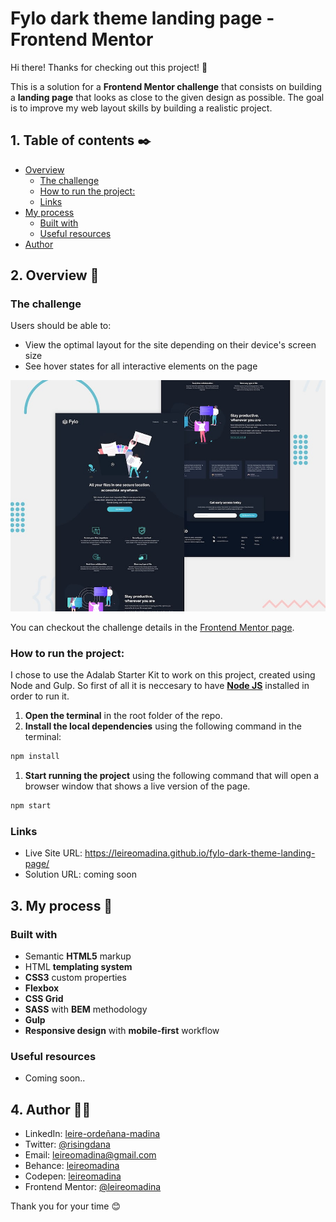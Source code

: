 # Fylo dark theme landing page - Frontend Mentor

Hi there! Thanks for checking out this project! 👋 

This is a solution for a **Frontend Mentor challenge** that consists on building a **landing page** that looks as close to the given design as possible. The goal is to improve my web layout skills by building a realistic project.


## 1. Table of contents ✒️

  - [Overview](#overview)
    - [The challenge](#the-challenge)
    - [How to run the project:](#how-to-run-the-project)
    - [Links](#links)
  - [My process](#my-process)
    - [Built with](#built-with)
    - [Useful resources](#useful-resources)
  - [Author](#Author)


## 2. Overview 🎯

### The challenge

Users should be able to:

- View the optimal layout for the site depending on their device's screen size
- See hover states for all interactive elements on the page

![Design preview for the Fylo dark theme landing page challenge](./src/images/desktop-preview.jpg)

You can checkout the challenge details in the [Frontend Mentor page](https://www.frontendmentor.io/challenges/fylo-dark-theme-landing-page-5ca5f2d21e82137ec91a50fd).

### How to run the project:

I chose to use the Adalab Starter Kit to work on this project, created using Node and Gulp. So first of all it is neccesary to have **[Node JS](https://nodejs.org/)** installed in order to run it.

1. **Open the terminal** in the root folder of the repo.
2. **Install the local dependencies** using the following command in the terminal:

```bash
npm install
```
1. **Start running the project** using the following command that will open a browser window that shows a live version of the page.


```bash
npm start
```
### Links

- Live Site URL: https://leireomadina.github.io/fylo-dark-theme-landing-page/
- Solution URL: coming soon


## 3. My process 🧩

### Built with

- Semantic **HTML5** markup
- HTML **templating system**
- **CSS3** custom properties
- **Flexbox**
- **CSS Grid**
- **SASS** with **BEM** methodology
- **Gulp**
- **Responsive design** with **mobile-first** workflow

### Useful resources

- Coming soon..


## 4. Author 🙋🏻

- LinkedIn: [leire-ordeñana-madina](https://www.linkedin.com/in/leire-orde%C3%B1ana-madina/)
- Twitter: [@risingdana](https://twitter.com/risingdana)
- Email: leireomadina@gmail.com
- Behance: [leireomadina](https://www.behance.net/leireomadina)
- Codepen: [leireomadina](https://codepen.io/leireomadina)
- Frontend Mentor: [@leireomadina](https://www.frontendmentor.io/profile/leireomadina)

Thank you for your time 😊 
